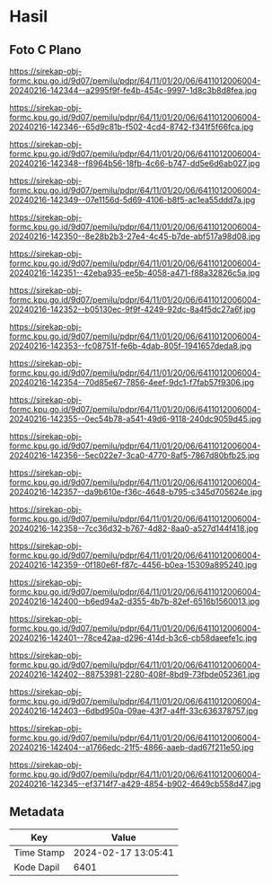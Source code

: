 # Hasil

## Foto C Plano

https://sirekap-obj-formc.kpu.go.id/9d07/pemilu/pdpr/64/11/01/20/06/6411012006004-20240216-142344--a2995f9f-fe4b-454c-9997-1d8c3b8d8fea.jpg

https://sirekap-obj-formc.kpu.go.id/9d07/pemilu/pdpr/64/11/01/20/06/6411012006004-20240216-142346--65d9c81b-f502-4cd4-8742-f341f5f66fca.jpg

https://sirekap-obj-formc.kpu.go.id/9d07/pemilu/pdpr/64/11/01/20/06/6411012006004-20240216-142348--f8964b56-18fb-4c66-b747-dd5e6d6ab027.jpg

https://sirekap-obj-formc.kpu.go.id/9d07/pemilu/pdpr/64/11/01/20/06/6411012006004-20240216-142349--07e1156d-5d69-4106-b8f5-ac1ea55ddd7a.jpg

https://sirekap-obj-formc.kpu.go.id/9d07/pemilu/pdpr/64/11/01/20/06/6411012006004-20240216-142350--8e28b2b3-27e4-4c45-b7de-abf517a98d08.jpg

https://sirekap-obj-formc.kpu.go.id/9d07/pemilu/pdpr/64/11/01/20/06/6411012006004-20240216-142351--42eba935-ee5b-4058-a471-f88a32826c5a.jpg

https://sirekap-obj-formc.kpu.go.id/9d07/pemilu/pdpr/64/11/01/20/06/6411012006004-20240216-142352--b05130ec-9f9f-4249-92dc-8a4f5dc27a6f.jpg

https://sirekap-obj-formc.kpu.go.id/9d07/pemilu/pdpr/64/11/01/20/06/6411012006004-20240216-142353--fc08751f-fe6b-4dab-805f-1941657deda8.jpg

https://sirekap-obj-formc.kpu.go.id/9d07/pemilu/pdpr/64/11/01/20/06/6411012006004-20240216-142354--70d85e67-7856-4eef-9dc1-f7fab57f9306.jpg

https://sirekap-obj-formc.kpu.go.id/9d07/pemilu/pdpr/64/11/01/20/06/6411012006004-20240216-142355--0ec54b78-a541-49d6-9118-240dc9059d45.jpg

https://sirekap-obj-formc.kpu.go.id/9d07/pemilu/pdpr/64/11/01/20/06/6411012006004-20240216-142356--5ec022e7-3ca0-4770-8af5-7867d80bfb25.jpg

https://sirekap-obj-formc.kpu.go.id/9d07/pemilu/pdpr/64/11/01/20/06/6411012006004-20240216-142357--da9b610e-f36c-4648-b795-c345d705624e.jpg

https://sirekap-obj-formc.kpu.go.id/9d07/pemilu/pdpr/64/11/01/20/06/6411012006004-20240216-142358--7cc36d32-b767-4d82-8aa0-a527d144f418.jpg

https://sirekap-obj-formc.kpu.go.id/9d07/pemilu/pdpr/64/11/01/20/06/6411012006004-20240216-142359--0f180e6f-f87c-4456-b0ea-15309a895240.jpg

https://sirekap-obj-formc.kpu.go.id/9d07/pemilu/pdpr/64/11/01/20/06/6411012006004-20240216-142400--b6ed94a2-d355-4b7b-82ef-6516b1560013.jpg

https://sirekap-obj-formc.kpu.go.id/9d07/pemilu/pdpr/64/11/01/20/06/6411012006004-20240216-142401--78ce42aa-d296-414d-b3c6-cb58daeefe1c.jpg

https://sirekap-obj-formc.kpu.go.id/9d07/pemilu/pdpr/64/11/01/20/06/6411012006004-20240216-142402--88753981-2280-408f-8bd9-73fbde052361.jpg

https://sirekap-obj-formc.kpu.go.id/9d07/pemilu/pdpr/64/11/01/20/06/6411012006004-20240216-142403--6dbd950a-09ae-43f7-a4ff-33c636378757.jpg

https://sirekap-obj-formc.kpu.go.id/9d07/pemilu/pdpr/64/11/01/20/06/6411012006004-20240216-142404--a1766edc-21f5-4866-aaeb-dad67f211e50.jpg

https://sirekap-obj-formc.kpu.go.id/9d07/pemilu/pdpr/64/11/01/20/06/6411012006004-20240216-142345--ef3714f7-a429-4854-b902-4649cb558d47.jpg


## Metadata

| Key        | Value               |
| ---------- | ------------------- |
| Time Stamp | 2024-02-17 13:05:41 |
| Kode Dapil | 6401                |



